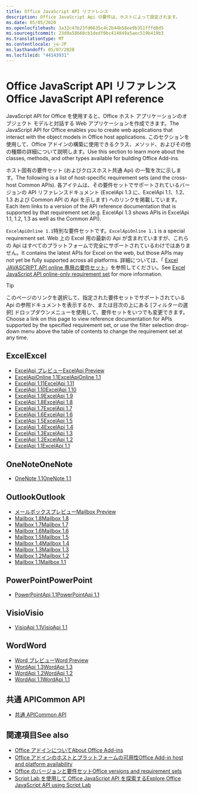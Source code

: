 ```yaml
---
title: Office JavaScript API リファレンス
description: Office JavaScript Api の要件は、ホストによって設定されます。
ms.date: 05/05/2020
ms.openlocfilehash: 3a32c47b23fd6635c4c2b44b58ee9b351fffd8d5
ms.sourcegitcommit: 23d9a58660cb1dedf0bc414849a5aec519b419b3
ms.translationtype: MT
ms.contentlocale: ja-JP
ms.lasthandoff: 05/07/2020
ms.locfileid: "44143931"
---
```

# <a name="office-javascript-api-reference"></a><span data-ttu-id="50cb1-103">Office JavaScript API リファレンス</span><span class="sxs-lookup"><span data-stu-id="50cb1-103">Office JavaScript API reference</span></span>

<span data-ttu-id="50cb1-104">JavaScript API for Office を使用すると、Office ホスト アプリケーションのオブジェクト モデルと対話する Web アプリケーションを作成できます。</span><span class="sxs-lookup"><span data-stu-id="50cb1-104">The JavaScript API for Office enables you to create web applications that interact with the object models in Office host applications.</span></span> <span data-ttu-id="50cb1-105">このセクションを使用して、Office アドインの構築に使用できるクラス、メソッド、およびその他の種類の詳細について説明します。</span><span class="sxs-lookup"><span data-stu-id="50cb1-105">Use this section to learn more about the classes, methods, and other types available for building Office Add-ins.</span></span>

<span data-ttu-id="50cb1-106">ホスト固有の要件セット (およびクロスホスト共通 Api) の一覧を次に示します。</span><span class="sxs-lookup"><span data-stu-id="50cb1-106">The following is a list of host-specific requirement sets (and the cross-host Common APIs).</span></span> <span data-ttu-id="50cb1-107">各アイテムは、その要件セットでサポートされているバージョンの API リファレンスドキュメント (ExcelApi 1.3 に、ExcelApi 1.1、1.2、1.3 および Common API の Api を示します) へのリンクを掲載しています。</span><span class="sxs-lookup"><span data-stu-id="50cb1-107">Each item links to a version of the API reference documentation that is supported by that requirement set (e.g. ExcelApi 1.3 shows APIs in ExcelApi 1.1, 1.2, 1.3 as well as the Common API).</span></span>

<span data-ttu-id="50cb1-108">`ExcelApiOnline 1.1`特別な要件セットです。</span><span class="sxs-lookup"><span data-stu-id="50cb1-108">`ExcelApiOnline 1.1` is a special requirement set.</span></span> <span data-ttu-id="50cb1-109">Web 上の Excel 用の最新の Api が含まれていますが、これらの Api はすべてのプラットフォームで完全にサポートされているわけではありません。</span><span class="sxs-lookup"><span data-stu-id="50cb1-109">It contains the latest APIs for Excel on the web, but those APIs may not yet be fully supported across all platforms.</span></span> <span data-ttu-id="50cb1-110">詳細については、「 [Excel JAVASCRIPT API online 専用の要件セット](/office/dev/add-ins/reference/requirement-sets/excel-api-online-requirement-set)」を参照してください。</span><span class="sxs-lookup"><span data-stu-id="50cb1-110">See [Excel JavaScript API online-only requirement set](/office/dev/add-ins/reference/requirement-sets/excel-api-online-requirement-set) for more information.</span></span>

> [!TIP]
> <span data-ttu-id="50cb1-111">このページのリンクを選択して、指定された要件セットでサポートされている Api の参照ドキュメントを表示するか、または目次の上にある [フィルターの選択] ドロップダウンメニューを使用して、要件セットをいつでも変更できます。</span><span class="sxs-lookup"><span data-stu-id="50cb1-111">Choose a link on this page to view reference documentation for APIs supported by the specified requirement set, or use the filter selection drop-down menu above the table of contents to change the requirement set at any time.</span></span>

## <a name="excel"></a><span data-ttu-id="50cb1-112">Excel</span><span class="sxs-lookup"><span data-stu-id="50cb1-112">Excel</span></span>

- [<span data-ttu-id="50cb1-113">ExcelApi プレビュー</span><span class="sxs-lookup"><span data-stu-id="50cb1-113">ExcelApi Preview</span></span>](/javascript/api/excel?view=excel-js-preview)
- [<span data-ttu-id="50cb1-114">ExcelApiOnline 1.1</span><span class="sxs-lookup"><span data-stu-id="50cb1-114">ExcelApiOnline 1.1</span></span>](/javascript/api/excel?view=excel-js-online)
- [<span data-ttu-id="50cb1-115">ExcelApi 1.11</span><span class="sxs-lookup"><span data-stu-id="50cb1-115">ExcelApi 1.11</span></span>](/javascript/api/excel?view=excel-js-1.11)
- [<span data-ttu-id="50cb1-116">ExcelApi 1.10</span><span class="sxs-lookup"><span data-stu-id="50cb1-116">ExcelApi 1.10</span></span>](/javascript/api/excel?view=excel-js-1.10)
- [<span data-ttu-id="50cb1-117">ExcelApi 1.9</span><span class="sxs-lookup"><span data-stu-id="50cb1-117">ExcelApi 1.9</span></span>](/javascript/api/excel?view=excel-js-1.9)
- [<span data-ttu-id="50cb1-118">ExcelApi 1.8</span><span class="sxs-lookup"><span data-stu-id="50cb1-118">ExcelApi 1.8</span></span>](/javascript/api/excel?view=excel-js-1.8)
- [<span data-ttu-id="50cb1-119">ExcelApi 1.7</span><span class="sxs-lookup"><span data-stu-id="50cb1-119">ExcelApi 1.7</span></span>](/javascript/api/excel?view=excel-js-1.7)
- [<span data-ttu-id="50cb1-120">ExcelApi 1.6</span><span class="sxs-lookup"><span data-stu-id="50cb1-120">ExcelApi 1.6</span></span>](/javascript/api/excel?view=excel-js-1.6)
- [<span data-ttu-id="50cb1-121">ExcelApi 1.5</span><span class="sxs-lookup"><span data-stu-id="50cb1-121">ExcelApi 1.5</span></span>](/javascript/api/excel?view=excel-js-1.5)
- [<span data-ttu-id="50cb1-122">ExcelApi 1.4</span><span class="sxs-lookup"><span data-stu-id="50cb1-122">ExcelApi 1.4</span></span>](/javascript/api/excel?view=excel-js-1.4)
- [<span data-ttu-id="50cb1-123">ExcelApi 1.3</span><span class="sxs-lookup"><span data-stu-id="50cb1-123">ExcelApi 1.3</span></span>](/javascript/api/excel?view=excel-js-1.3)
- [<span data-ttu-id="50cb1-124">ExcelApi 1.2</span><span class="sxs-lookup"><span data-stu-id="50cb1-124">ExcelApi 1.2</span></span>](/javascript/api/excel?view=excel-js-1.2)
- [<span data-ttu-id="50cb1-125">ExcelApi 1.1</span><span class="sxs-lookup"><span data-stu-id="50cb1-125">ExcelApi 1.1</span></span>](/javascript/api/excel?view=excel-js-1.1)

## <a name="onenote"></a><span data-ttu-id="50cb1-126">OneNote</span><span class="sxs-lookup"><span data-stu-id="50cb1-126">OneNote</span></span>

- [<span data-ttu-id="50cb1-127">OneNote 1.1</span><span class="sxs-lookup"><span data-stu-id="50cb1-127">OneNote 1.1</span></span>](/javascript/api/onenote?view=onenote-js-1.1)

## <a name="outlook"></a><span data-ttu-id="50cb1-128">Outlook</span><span class="sxs-lookup"><span data-stu-id="50cb1-128">Outlook</span></span>

- [<span data-ttu-id="50cb1-129">メールボックスプレビュー</span><span class="sxs-lookup"><span data-stu-id="50cb1-129">Mailbox Preview</span></span>](/javascript/api/outlook?view=outlook-js-preview)
- [<span data-ttu-id="50cb1-130">Mailbox 1.8</span><span class="sxs-lookup"><span data-stu-id="50cb1-130">Mailbox 1.8</span></span>](/javascript/api/outlook?view=outlook-js-1.8)
- [<span data-ttu-id="50cb1-131">Mailbox 1.7</span><span class="sxs-lookup"><span data-stu-id="50cb1-131">Mailbox 1.7</span></span>](/javascript/api/outlook?view=outlook-js-1.7)
- [<span data-ttu-id="50cb1-132">Mailbox 1.6</span><span class="sxs-lookup"><span data-stu-id="50cb1-132">Mailbox 1.6</span></span>](/javascript/api/outlook?view=outlook-js-1.6)
- [<span data-ttu-id="50cb1-133">Mailbox 1.5</span><span class="sxs-lookup"><span data-stu-id="50cb1-133">Mailbox 1.5</span></span>](/javascript/api/outlook?view=outlook-js-1.5)
- [<span data-ttu-id="50cb1-134">Mailbox 1.4</span><span class="sxs-lookup"><span data-stu-id="50cb1-134">Mailbox 1.4</span></span>](/javascript/api/outlook?view=outlook-js-1.4)
- [<span data-ttu-id="50cb1-135">Mailbox 1.3</span><span class="sxs-lookup"><span data-stu-id="50cb1-135">Mailbox 1.3</span></span>](/javascript/api/outlook?view=outlook-js-1.3)
- [<span data-ttu-id="50cb1-136">Mailbox 1.2</span><span class="sxs-lookup"><span data-stu-id="50cb1-136">Mailbox 1.2</span></span>](/javascript/api/outlook?view=outlook-js-1.2)
- [<span data-ttu-id="50cb1-137">Mailbox 1.1</span><span class="sxs-lookup"><span data-stu-id="50cb1-137">Mailbox 1.1</span></span>](/javascript/api/outlook?view=outlook-js-1.1)

## <a name="powerpoint"></a><span data-ttu-id="50cb1-138">PowerPoint</span><span class="sxs-lookup"><span data-stu-id="50cb1-138">PowerPoint</span></span>

- [<span data-ttu-id="50cb1-139">PowerPointApi 1.1</span><span class="sxs-lookup"><span data-stu-id="50cb1-139">PowerPointApi 1.1</span></span>](/javascript/api/powerpoint?view=powerpoint-js-1.1)

## <a name="visio"></a><span data-ttu-id="50cb1-140">Visio</span><span class="sxs-lookup"><span data-stu-id="50cb1-140">Visio</span></span>

- [<span data-ttu-id="50cb1-141">VisioApi 1.1</span><span class="sxs-lookup"><span data-stu-id="50cb1-141">VisioApi 1.1</span></span>](/javascript/api/visio?view=visio-js-1.1)

## <a name="word"></a><span data-ttu-id="50cb1-142">Word</span><span class="sxs-lookup"><span data-stu-id="50cb1-142">Word</span></span>

- [<span data-ttu-id="50cb1-143">Word プレビュー</span><span class="sxs-lookup"><span data-stu-id="50cb1-143">Word Preview</span></span>](/javascript/api/word?view=word-js-preview)
- [<span data-ttu-id="50cb1-144">WordApi 1.3</span><span class="sxs-lookup"><span data-stu-id="50cb1-144">WordApi 1.3</span></span>](/javascript/api/word?view=word-js-1.3)
- [<span data-ttu-id="50cb1-145">WordApi 1.2</span><span class="sxs-lookup"><span data-stu-id="50cb1-145">WordApi 1.2</span></span>](/javascript/api/word?view=word-js-1.2)
- [<span data-ttu-id="50cb1-146">WordApi 1.1</span><span class="sxs-lookup"><span data-stu-id="50cb1-146">WordApi 1.1</span></span>](/javascript/api/word?view=word-js-1.1)

## <a name="common-api"></a><span data-ttu-id="50cb1-147">共通 API</span><span class="sxs-lookup"><span data-stu-id="50cb1-147">Common API</span></span>

- [<span data-ttu-id="50cb1-148">共通 API</span><span class="sxs-lookup"><span data-stu-id="50cb1-148">Common API</span></span>](/javascript/api/office?view=common-js)

## <a name="see-also"></a><span data-ttu-id="50cb1-149">関連項目</span><span class="sxs-lookup"><span data-stu-id="50cb1-149">See also</span></span>

- [<span data-ttu-id="50cb1-150">Office アドインについて</span><span class="sxs-lookup"><span data-stu-id="50cb1-150">About Office Add-ins</span></span>](/office/dev/add-ins/overview)
- [<span data-ttu-id="50cb1-151">Office アドインのホストとプラットフォームの可用性</span><span class="sxs-lookup"><span data-stu-id="50cb1-151">Office Add-in host and platform availability</span></span>](/office/dev/add-ins/overview/office-add-in-availability)
- [<span data-ttu-id="50cb1-152">Office のバージョンと要件セット</span><span class="sxs-lookup"><span data-stu-id="50cb1-152">Office versions and requirement sets</span></span>](/office/dev/add-ins/develop/office-versions-and-requirement-sets)
- [<span data-ttu-id="50cb1-153">Script Lab を使用して Office JavaScript API を探索する</span><span class="sxs-lookup"><span data-stu-id="50cb1-153">Explore Office JavaScript API using Script Lab</span></span>](/office/dev/add-ins/overview/explore-with-script-lab)
